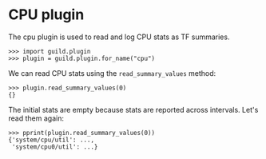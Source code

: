 # CPU plugin

The cpu plugin is used to read and log CPU stats as TF summaries.

    >>> import guild.plugin
    >>> plugin = guild.plugin.for_name("cpu")

We can read CPU stats using the `read_summary_values` method:

    >>> plugin.read_summary_values(0)
    {}

The initial stats are empty because stats are reported across
intervals. Let's read them again:

    >>> pprint(plugin.read_summary_values(0))
    {'system/cpu/util': ...,
     'system/cpu0/util': ...}

